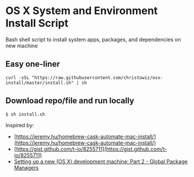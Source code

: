 # OS X System and Environment Install Script

Bash shell script to install system apps, packages, and dependencies on new machine


## Easy one-liner

```
curl -sSL "https://raw.githubusercontent.com/christowiz/osx-install/master/install.sh" | sh
```


## Download repo/file and run locally

```
$ sh install.sh
```


Inspired by:

-   [https://jeremy.hu/homebrew-cask-automate-mac-install/](https://jeremy.hu/homebrew-cask-automate-mac-install/)
-   [https://gist.github.com/t-io/8255711](https://gist.github.com/t-io/8255711)
-   [Setting up a new (OS X) development machine: Part 2 - Global Package Managers](https://mattstauffer.com/blog/setting-up-a-new-os-x-development-machine-part-2-global-package-managers/#creating-your-brewfile)
